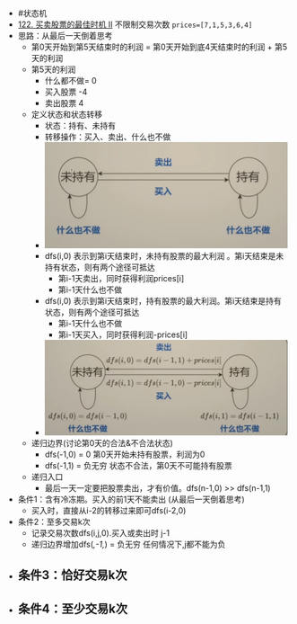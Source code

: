 - #状态机
- [122. 买卖股票的最佳时机 II](https://leetcode.cn/problems/best-time-to-buy-and-sell-stock-ii/description/) 不限制交易次数 `prices=[7,1,5,3,6,4]`
- 思路：从最后一天倒着思考
	- 第0天开始到第5天结束时的利润 = 第0天开始到底4天结束时的利润 + 第5天的利润
	- 第5天的利润
		- 什么都不做= 0
		- 买入股票 -4
		- 卖出股票 4
	- 定义状态和状态转移
		- 状态：持有、未持有
		- 转移操作：买入、卖出、什么也不做
		- ![image.png](../assets/image_1716988236840_0.png)
		- dfs(i,0) 表示到第i天结束时，未持有股票的最大利润 。第i天结束是未持有状态，则有两个途径可抵达
			- 第i-1天卖出，同时获得利润prices[i]
			- 第i-1天什么也不做
		- dfs(i,0) 表示到第i天结束时，持有股票的最大利润。第i天结束是持有状态，则有两个途径可抵达
			- 第i-1天什么也不做
			- 第i-1天买入，同时获得利润-prices[i]
		- ![image.png](../assets/image_1716988499187_0.png)
	- 递归边界(讨论第0天的合法&不合法状态)
		- dfs(-1,0) = 0 第0天开始未持有股票，利润为0
		- dfs(-1,1) = 负无穷 状态不合法，第0天不可能持有股票
	- 递归入口
		- 最后一天一定要把股票卖出，才有价值。dfs(n-1,0) >> dfs(n-1,1)
- 条件1：含有冷冻期。买入的前1天不能卖出  (从最后一天倒着思考)
	- 买入时，直接从i-2的转移过来即可dfs(i-2,0)
- 条件2：至多交易k次
	- 记录交易次数dfs(i,j,0).买入或卖出时 j-1
	- 递归边界增加dfs(_,-1,_) = 负无穷 任何情况下,j都不能为负
- 条件3：恰好交易k次
	-
- 条件4：至少交易k次
	-